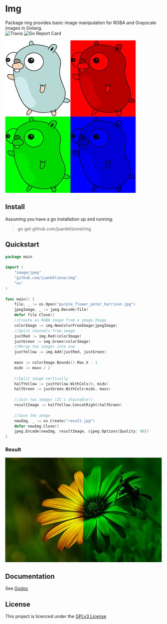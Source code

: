 # Img
Package img provides basic image manipulation for RGBA and Grayscale images in Golang.  
![Travis](https://travis-ci.org/juankklzone/img.svg?branch=master)  ![Go Report Card](https://goreportcard.com/badge/github.com/juankklzone/img)

![Gophers](examples/gophers.jpg)

## Install
Assuming you have a go installation up and running:

> go get github.com/juankklzone/img

## Quickstart

```go
package main

import (
    "image/jpeg"
    "github.com/juankklzone/img"
    "os"
)

func main() {
    file, _ := os.Open("purple_flower_peter_harrison.jpg")
    jpegImage, _ := jpeg.Decode(file)
    defer file.Close()
    //Create an RGBA image from a image.Image
    colorImage := img.NewColorFromImage(jpegImage)
    //Split channels from image
    justRed := img.Red(colorImage)
    justGreen := img.Green(colorImage)
    //Merge two images into one
    justYellow := img.Add(justRed, justGreen)

    maxx := colorImage.Bounds().Max.X - 1
    midx := maxx / 2

    //Split image vertically
    halfYellow := justYellow.WithCols(0, midx)
    halfGreen := justGreen.WithCols(midx, maxx)

    //Join two images (It's chainable!)
    resultImage := halfYellow.ConcatRight(halfGreen)

    //Save the image
    newImg, _ := os.Create("result.jpg")
    defer newImg.Close()
    jpeg.Encode(newImg, resultImage, &jpeg.Options{Quality: 80})
}
```

### Result
![(cc) Peter Harrison](examples/result.jpg "(cc) Peter Harrison")

## Documentation
See [Godoc](https://godoc.org/github.com/juankklzone/img)

## License
This project is licenced under the [GPLv3 License](LICENSE)
